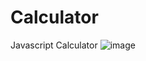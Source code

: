 # Calculator
Javascript Calculator 
![image](https://user-images.githubusercontent.com/80464558/127378721-1d2ca273-fa72-4363-9cdd-82c9ce8836d7.png)
